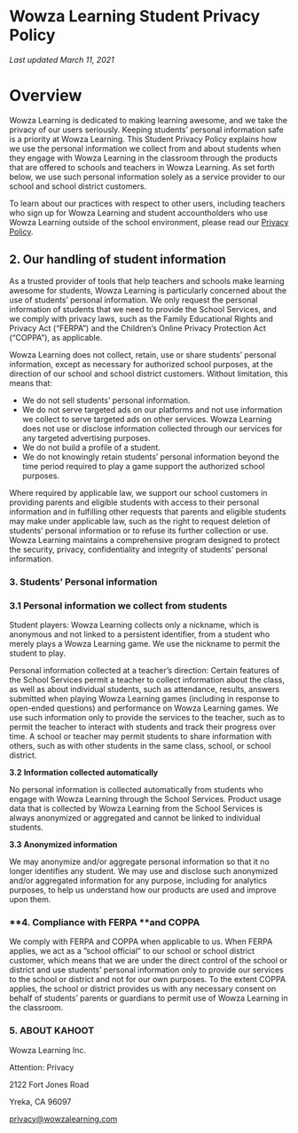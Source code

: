 # Wowza Learning Student Privacy Policy

_Last updated March 11, 2021_

# Overview

Wowza Learning is dedicated to making learning awesome, and we take the privacy of our users seriously. Keeping students’ personal information safe is a priority at Wowza Learning. This Student Privacy Policy explains how we use the personal information we collect from and about students when they engage with Wowza Learning in the classroom through the products that are offered to schools and teachers in Wowza Learning. As set forth below, we use such personal information solely as a service provider to our school and school district customers.

To learn about our practices with respect to other users, including teachers who sign up for Wowza Learning and student accountholders who use Wowza Learning outside of the school environment, please read our [Privacy Policy](https://github.com/BaconBravo/Wowza-Learning-Terms-and-Policies/blob/main/Privacy%20Policy.md).

## **2. Our handling of student information** 

As a trusted provider of tools that help teachers and schools make learning awesome for students, Wowza Learning is particularly concerned about the use of students’ personal information. We only request the personal information of students that we need to provide the School Services, and we comply with privacy laws, such as the Family Educational Rights and Privacy Act (“FERPA”) and the Children’s Online Privacy Protection Act (“COPPA”), as applicable.

Wowza Learning does not collect, retain, use or share students’ personal information, except as necessary for authorized school purposes, at the direction of our school and school district customers. Without limitation, this means that:

- We do not sell students’ personal information.
- We do not serve targeted ads on our platforms and not use information we collect to serve targeted ads on other services. Wowza Learning does not use or disclose information collected through our services for any targeted advertising purposes.
- We do not build a profile of a student.
- We do not knowingly retain students’ personal information beyond the time period required to play a game support the authorized school purposes.

Where required by applicable law, we support our school customers in providing parents and eligible students with access to their personal information and in fulfilling other requests that parents and eligible students may make under applicable law, such as the right to request deletion of students’ personal information or to refuse its further collection or use. Wowza Learning maintains a comprehensive program designed to protect the security, privacy, confidentiality and integrity of students’ personal information.

### 3. Students’ **Personal information**

### 3.1 Personal **information we collect from students**

Student players: Wowza Learning collects only a nickname, which is anonymous and not linked to a persistent identifier, from a student who merely plays a Wowza Learning game. We use the nickname to permit the student to play.

Personal information collected at a teacher’s direction: Certain features of the School Services permit a teacher to collect information about the class, as well as about individual students, such as attendance, results, answers submitted when playing Wowza Learning games (including in response to open-ended questions) and performance on Wowza Learning games. We use such information only to provide the services to the teacher, such as to permit the teacher to interact with students and track their progress over time. A school or teacher may permit students to share information with others, such as with other students in the same class, school, or school district.

**3.2** **Information collected automatically**

No personal information is collected automatically from students who engage with Wowza Learning through the School Services. Product usage data that is collected by Wowza Learning from the School Services is always anonymized or aggregated and cannot be linked to individual students.

**3.3** **Anonymized information**

We may anonymize and/or aggregate personal information so that it no longer identifies any student. We may use and disclose such anonymized and/or aggregated information for any purpose, including for analytics purposes, to help us understand how our products are used and improve upon them.

### **4. Compliance with FERPA **and COPPA

We comply with FERPA and COPPA when applicable to us. When FERPA applies, we act as a ”school official” to our school or school district customer, which means that we are under the direct control of the school or district and use students’ personal information only to provide our services to the school or district and not for our own purposes. To the extent COPPA applies, the school or district provides us with any necessary consent on behalf of students’ parents or guardians to permit use of Wowza Learning in the classroom.

### 5. ABOUT KAHOOT

Wowza Learning Inc.

Attention: Privacy

2122 Fort Jones Road

Yreka, CA 96097

[privacy@wowzalearning.com](mailto:privacy@wowzalearning.com)
